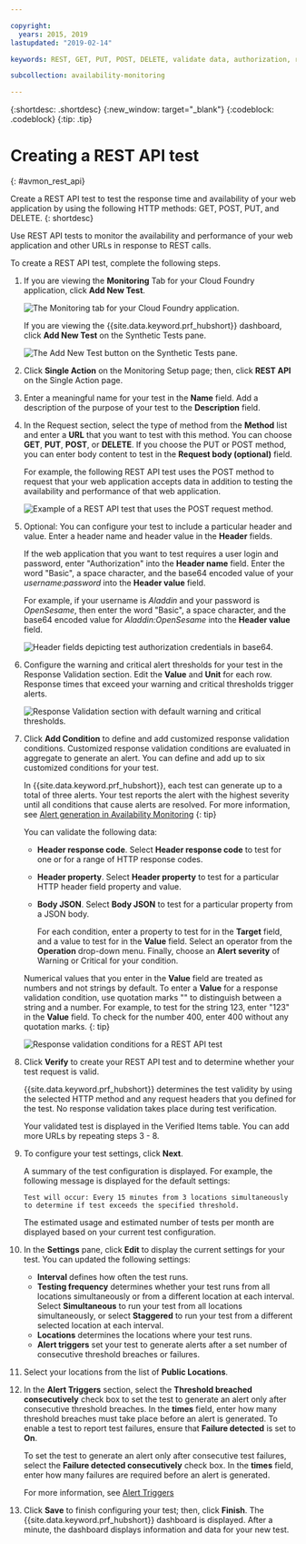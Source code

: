 ```yaml
---

copyright:
  years: 2015, 2019
lastupdated: "2019-02-14"

keywords: REST, GET, PUT, POST, DELETE, validate data, authorization, response validation, custom thresholds, configuring tests

subcollection: availability-monitoring

---
```


{:shortdesc: .shortdesc}
{:new_window: target="_blank"}
{:codeblock: .codeblock}
{:tip: .tip}

# Creating a REST API test
{: #avmon_rest_api}

Create a REST API test to test the response time and availability of your web application by using the following HTTP methods: GET, POST, PUT, and DELETE.
{: shortdesc}

Use REST API tests to monitor the availability and performance of your web application and other URLs in response to REST calls.

To create a REST API test, complete the following steps.

1.  If you are viewing the **Monitoring** Tab for your Cloud Foundry application, click **Add New Test**.

    ![The Monitoring tab for your Cloud Foundry application.](images/avmon_tab.png)

    If you are viewing the {{site.data.keyword.prf_hubshort}} dashboard, click **Add New Test** on the Synthetic Tests pane.

    ![The Add New Test button on the Synthetic Tests pane.](images/syn_tests_pane.jpg)

2.  Click **Single Action** on the Monitoring Setup page; then, click **REST API** on the Single Action page.
3.  Enter a meaningful name for your test in the **Name** field. Add a description of the purpose of your test to the **Description** field.
4.  In the Request section, select the type of method from the **Method** list and enter a **URL** that you want to test with this method. You can choose **GET**, **PUT**, **POST**, or **DELETE**. If you choose the PUT or POST method, you can enter body content to test in the **Request body (optional)** field.

    For example, the following REST API test uses the POST method to request that your web application accepts data in addition to testing the availability and performance of that web application.

    ![Example of a REST API test that uses the POST request method.](images/avmon_restapi_post.png)

5.  Optional: You can configure your test to include a particular header and value. Enter a header name and header value in the **Header** fields.

    If the web application that you want to test requires a user login and password, enter "Authorization" into the **Header name** field. Enter the word "Basic", a space character, and the base64 encoded value of your _username:password_ into the **Header value** field.

    For example, if your username is _Aladdin_ and your password is _OpenSesame_, then enter the word "Basic", a space character, and the base64 encoded value for _Aladdin:OpenSesame_ into the **Header value** field.

    ![Header fields depicting test authorization credentials in base64.](images/avmon_apitest_auth.png)

6.  Configure the warning and critical alert thresholds for your test in the Response Validation section. Edit the **Value** and **Unit** for each row. Response times that exceed your warning and critical thresholds trigger alerts.

    ![Response Validation section with default warning and critical thresholds.](images/avmon_restapi_resp_val.png)

7.  Click **Add Condition** to define and add customized response validation conditions. Customized response validation conditions are evaluated in aggregate to generate an alert. You can define and add up to six customized conditions for your test.

    In {{site.data.keyword.prf_hubshort}}, each test can generate up to a total of three alerts. Your test reports the alert with the highest severity until all conditions that cause alerts are resolved. For more information, see [Alert generation in Availability Monitoring](/docs/services/AvailabilityMonitoring?topic=availability-monitoring-avmon_alert_desc "In Availability Monitoring, tests can generate up to a total of three alerts. Your test reports the alert with the highest severity until all conditions that cause alerts are resolved.")
    {: tip}

    You can validate the following data:

    - **Header response code**. Select **Header response code** to test for one or for a range of HTTP response codes.
    - **Header property**. Select **Header property** to test for a particular HTTP header field property and value.
    - **Body JSON**. Select **Body JSON** to test for a particular property from a JSON body.

      For each condition, enter a property to test for in the **Target** field, and a value to test for in the **Value** field. Select an operator from the **Operation** drop-down menu. Finally, choose an **Alert severity** of Warning or Critical for your condition.

    Numerical values that you enter in the **Value** field are treated as numbers and not strings by default. To enter a **Value** for a response validation condition, use quotation marks "" to distinguish between a string and a number. For example, to test for the string 123, enter "123" in the **Value** field. To check for the number 400, enter 400 without any quotation marks.
    {: tip}

    ![Response validation conditions for a REST API test](images/avmon_restapi_resp_val2.png)

8.  Click **Verify** to create your REST API test and to determine whether your test request is valid.

    {{site.data.keyword.prf_hubshort}} determines the test validity by using the selected HTTP method and any request headers that you defined for the test. No response validation takes place during test verification.

    Your validated test is displayed in the Verified Items table. You can add more URLs by repeating steps 3 - 8.

9.  To configure your test settings, click **Next**.

    A summary of the test configuration is displayed. For example, the following message is displayed for the default settings:

    ``Test will occur: Every 15 minutes from 3 locations simultaneously to determine if test exceeds the specified threshold.``

    The estimated usage and estimated number of tests per month are displayed based on your current test configuration.

10. In the **Settings** pane, click **Edit** to display the current settings for your test. You can updated the following settings:

    - **Interval** defines how often the test runs.
    - **Testing frequency** determines whether your test runs from all locations simultaneously or from a different location at each interval. Select **Simultaneous** to run your test from all locations simultaneously, or select **Staggered** to run your test from a different selected location at each interval.
    - **Locations** determines the locations where your test runs.
    - **Alert triggers** set your test to generate alerts after a set number of consecutive threshold breaches or failures.

11. Select your locations from the list of **Public Locations**.

12. In the **Alert Triggers** section, select the **Threshold breached consecutively** check box to set the test to generate an alert only after consecutive threshold breaches. In the **times** field, enter how many threshold breaches must take place before an alert is generated. To enable a test to report test failures, ensure that **Failure detected** is set to **On**.

    To set the test to generate an alert only after consecutive test failures, select the **Failure detected consecutively** check box. In the **times** field, enter how many failures are required before an alert is generated.

    For more information, see [Alert Triggers](/docs/services/AvailabilityMonitoring?topic=availability-monitoring-avmon_alert_triggers "Alert Triggers control when alerts for consecutive threshold breaches or consecutive test failures are generated and reported to the Availability Monitoring dashboard.")

13. Click **Save** to finish configuring your test; then, click **Finish**. The {{site.data.keyword.prf_hubshort}} dashboard is displayed. After a minute, the dashboard displays information and data for your new test.
